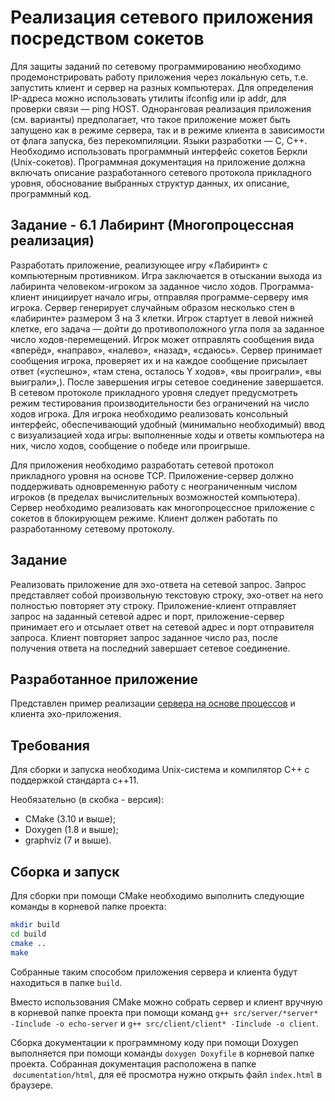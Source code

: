 # Реализация сетевого приложения посредством сокетов

Для защиты заданий по сетевому программированию необходимо продемонстрировать работу приложения через локальную сеть, т.е. запустить клиент и сервер на разных компьютерах. Для определения IP-адреса можно использовать утилиты ifconfig или ip addr, для проверки связи — ping HOST.
Одноранговая реализация приложения (см. варианты) предполагает, что такое приложение может быть запущено как в режиме сервера, так и в режиме клиента в зависимости от флага запуска, без перекомпиляции.
Языки разработки — C, C++. Необходимо использовать программный интерфейс сокетов Беркли (Unix-сокетов). Программная документация на приложение должна включать описание разработанного сетевого протокола прикладного уровня, обоснование выбранных структур данных, их описание, программный код.

## Задание - 6.1 Лабиринт (Многопроцессная реализация)

Разработать приложение, реализующее игру «Лабиринт» с компьютерным противником. Игра заключается в отыскании выхода из лабиринта человеком-игроком за заданное число ходов. Программа-клиент инициирует начало игры, отправляя программе-серверу имя игрока. Сервер генерирует случайным образом несколько стен в «лабиринте» размером 3 на 3 клетки. Игрок стартует в левой нижней клетке, его задача — дойти до противоположного угла поля за заданное число ходов-перемещений. Игрок может отправлять сообщения вида «вперёд», «направо», «налево», «назад», «сдаюсь». Сервер принимает сообщения игрока, проверяет их и на каждое сообщение присылает ответ («успешно», «там стена, осталось Y ходов», «вы проиграли», «вы выиграли»,). После завершения игры сетевое соединение завершается. В сетевом протоколе прикладного уровня следует предусмотреть режим тестирования производительности без ограничений на число ходов игрока.
Для игрока необходимо реализовать консольный интерфейс, обеспечивающий удобный (минимально необходимый) ввод с визуализацией хода игры: выполненные ходы и ответы компьютера на них, число ходов, сообщение о победе или проигрыше.

Для приложения необходимо разработать сетевой протокол прикладного уровня на основе TCP.
Приложение-сервер должно поддерживать одновременную работу с неограниченным числом игроков (в пределах вычислительных возможностей компьютера). Сервер необходимо реализовать как многопроцессное приложение с сокетов в блокирующем режиме.
Клиент должен работать по разработанному сетевому протоколу.







## Задание
Реализовать приложение для эхо-ответа на сетевой запрос.
Запрос представляет собой произвольную текстовую строку, эхо-ответ на него полностью повторяет эту строку.
Приложение-клиент отправляет запрос на заданный сетевой адрес и порт, приложение-сервер принимает его и отсылает ответ на сетевой адрес и порт отправителя запроса.
Клиент повторяет запрос заданное число раз, после получения ответа на последний завершает сетевое соединение.

## Разработанное приложение
Представлен пример реализации [сервера на основе процессов](doc/multiprocess_echo_server.md) и клиента эхо-приложения.

## Требования
Для сборки и запуска необходима Unix-система и компилятор C++ с поддержкой стандарта c++11.

Необязательно (в скобка - версия):
- CMake (3.10 и выше);
- Doxygen (1.8 и выше);
- graphviz (7 и выше).

## Сборка и запуск
Для сборки при помощи CMake необходимо выполнить следующие команды в корневой папке проекта:
```bash
mkdir build
cd build
cmake ..
make
```
Собранные таким способом приложения сервера и клиента будут находиться в папке `build`.

Вместо использования CMake можно собрать сервер и клиент вручную в корневой папке проекта при помощи команд
`g++ src/server/*server* -Iinclude -o echo-server` и
`g++ src/client/client* -Iinclude -o client`.

Сборка документации к программному коду при помощи Doxygen выполняется при помощи команды
`doxygen Doxyfile` в корневой папке проекта.
Собранная документация расположена в папке  `documentation/html`, для её просмотра нужно открыть файл `index.html` в браузере.
